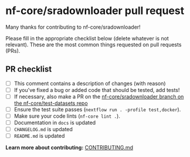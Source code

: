# nf-core/sradownloader pull request

Many thanks for contributing to nf-core/sradownloader!

Please fill in the appropriate checklist below (delete whatever is not relevant).
These are the most common things requested on pull requests (PRs).

## PR checklist

- [ ] This comment contains a description of changes (with reason)
- [ ] If you've fixed a bug or added code that should be tested, add tests!
- [ ] If necessary, also make a PR on the [nf-core/sradownloader branch on the nf-core/test-datasets repo](https://github.com/nf-core/test-datasets/pull/new/nf-core/sradownloader)
- [ ] Ensure the test suite passes (`nextflow run . -profile test,docker`).
- [ ] Make sure your code lints (`nf-core lint .`).
- [ ] Documentation in `docs` is updated
- [ ] `CHANGELOG.md` is updated
- [ ] `README.md` is updated

**Learn more about contributing:** [CONTRIBUTING.md](https://github.com/nf-core/sradownloader/tree/master/.github/CONTRIBUTING.md)